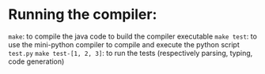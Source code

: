 # Running the compiler:

`make`: to compile the java code to build the compiler executable
`make test`: to use the mini-python compiler to compile and execute the python script `test.py`
`make test-[1, 2, 3]`: to run the tests (respectively parsing, typing, code generation)
